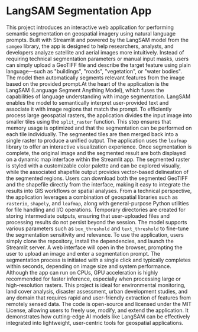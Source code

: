 # LangSAM Segmentation App

This project introduces an interactive web application for performing semantic segmentation on geospatial imagery using natural language prompts. Built with Streamlit and powered by the LangSAM model from the `samgeo` library, the app is designed to help researchers, analysts, and developers analyze satellite and aerial images more intuitively. Instead of requiring technical segmentation parameters or manual input masks, users can simply upload a GeoTIFF file and describe the target feature using plain language—such as "buildings", "roads", "vegetation", or "water bodies". The model then automatically segments relevant features from the image based on the provided prompt.At the heart of the application is the LangSAM (Language Segment Anything Model), which fuses the capabilities of language understanding with image segmentation. LangSAM enables the model to semantically interpret user-provided text and associate it with image regions that match the prompt. To efficiently process large geospatial rasters, the application divides the input image into smaller tiles using the `split_raster` function. This step ensures that memory usage is optimized and that the segmentation can be performed on each tile individually. The segmented tiles are then merged back into a single raster to produce a unified output. The application uses the `leafmap` library to offer an interactive visualization experience. Once segmentation is complete, the original image and the segmented result are both displayed on a dynamic map interface within the Streamlit app. The segmented raster is styled with a customizable color palette and can be explored visually, while the associated shapefile output provides vector-based delineation of the segmented regions. Users can download both the segmented GeoTIFF and the shapefile directly from the interface, making it easy to integrate the results into GIS workflows or spatial analyses.
From a technical perspective, the application leverages a combination of geospatial libraries such as `rasterio`, `shapely`, and `leafmap`, along with general-purpose Python utilities for file handling and I/O operations. Temporary directories are created for storing intermediate outputs, ensuring that user-uploaded files and processing results do not persist beyond the session. The model supports various parameters such as `box_threshold` and `text_threshold` to fine-tune the segmentation sensitivity and relevance.
To use the application, users simply clone the repository, install the dependencies, and launch the Streamlit server. A web interface will open in the browser, prompting the user to upload an image and enter a segmentation prompt. The segmentation process is initiated with a single click and typically completes within seconds, depending on image size and system performance. Although the app can run on CPUs, GPU acceleration is highly recommended for faster inference, especially when processing large or high-resolution rasters.
This project is ideal for environmental monitoring, land cover analysis, disaster assessment, urban development studies, and any domain that requires rapid and user-friendly extraction of features from remotely sensed data. The code is open-source and licensed under the MIT License, allowing users to freely use, modify, and extend the application. It demonstrates how cutting-edge AI models like LangSAM can be effectively integrated into lightweight, user-centric tools for geospatial applications.


